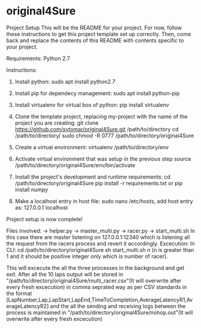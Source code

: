 # original4Sure

Project Setup
This will be the README for your project. For now, follow these instructions to get this project template set up correctly. Then, come back and replace the contents of this README with contents specific to your project.

Requirements:
	Python 2.7

Instructions:
1) Install python:
sudo apt install python2.7

2) Install pip for dependecy management:
sudo apt install python-pip

3) Install virtualenv for virtual box of python:
pip install virtualenv

4) Clone the template project, replacing my-project with the name of the project you are creating:
git clone https://github.com/sytomar/original4Sure.git /path/to/directory
cd /path/to/directory/
sudo chmod -R 0777 /path/to/directory/original4Sure

5) Create a virtual environment:
virtualenv /path/to/directory/env

6) Activate virtual environment that was setup in the previous step
source /path/to/directory/original4Sure/env/bin/activate

7) Install the project's development and runtime requirements:
cd /path/to/directory/original4Sure
pip install -r requirements.txt
	or
pip install numpy

8) Make a localhost entry in host file:
  sudo nano /etc/hosts, add host entry as: 127.0.0.1 localhost

Project setup is now complete!

Files involved:
-> helper.py
-> master_multi.py
-> racer.py
-> start_multi.sh
In this case there are master listening on 127.0.0.1:12340 which is listening all the request from the racers process and revert it accordingly.
Excecution:
In CLI:
cd /path/to/directory/original4Sure
sh start_multi.sh n (n is greater than 1 and it should be positive integer only which is number of racer).

This will excecute the all the three processes in the background and get exit. After all the 10 laps output will be stored in "/path/to/directory/original4Sure/multi_racer.csv"(It will overwrite after every fresh excecution) in comma seprated way as per CSV standards in the format [LapNumber,Lap,LapStart,LapEnd,TimeToCompletion,AverageLatencyR1,AverageLatencyR2] and the all the sending and receiving logs between the process is maintained in "/path/to/directory/original4Sure/nohop.out"(It will overwrite after every fresh excecution)





